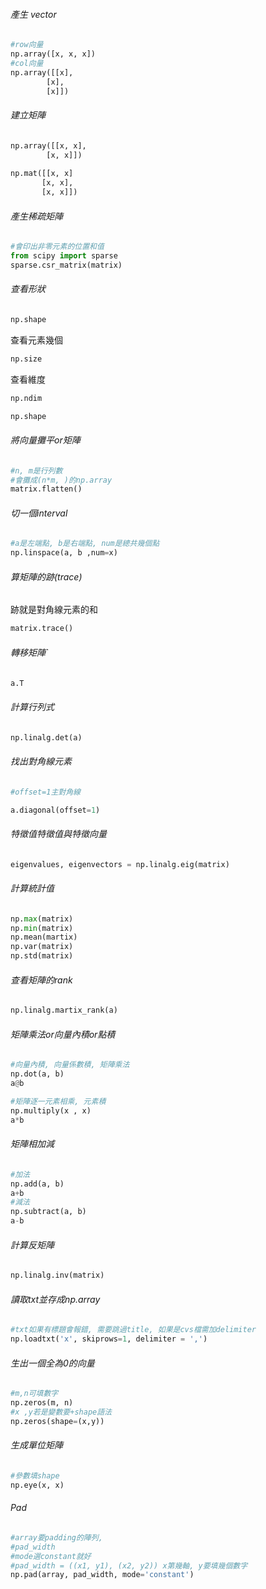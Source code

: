 ###### 產生 vector
```Python
#row向量
np.array([x, x, x])
#col向量
np.array([[x],
		[x],
		[x]])
```

###### 建立矩陣
```Python
np.array([[x, x],
		[x, x]])
		
np.mat([[x, x]
	   [x, x],
	   [x, x]])
```
###### 產生稀疏矩陣
```Python
#會印出非零元素的位置和值
from scipy import sparse
sparse.csr_matrix(matrix)
```

###### 查看形狀
```Python
np.shape
```

查看元素幾個
```Python
np.size
```

查看維度
```Python
np.ndim
```


```Python
np.shape
```
###### 將向量攤平or矩陣
```Python
#n, m是行列數
#會攤成(n*m, )的np.array
matrix.flatten()
```
###### 切一個interval
```Python
#a是左端點, b是右端點, num是總共幾個點
np.linspace(a, b ,num=x)
```
###### 算矩陣的跡(trace)
跡就是對角線元素的和
```Python
matrix.trace()
```

###### 轉移矩陣`
```Python
a.T
```

###### 計算行列式
```Python
np.linalg.det(a)
```

###### 找出對角線元素
```Python
#offset=1主對角線

a.diagonal(offset=1)
```

###### 特徵值特徵值與特徵向量
```Python
eigenvalues, eigenvectors = np.linalg.eig(matrix)
```
	
###### 計算統計值
```Python
np.max(matrix)
np.min(matrix)
np.mean(martix)
np.var(matrix)
np.std(matrix)
```

###### 查看矩陣的rank
```Python
np.linalg.martix_rank(a)
```

###### 矩陣乘法or向量內積or點積
```Python
#向量內積, 向量係數積, 矩陣乘法
np.dot(a, b)
a@b

#矩陣逐一元素相乘, 元素積
np.multiply(x , x)
a*b
```


###### 矩陣相加減
```Python
#加法
np.add(a, b)
a+b
#減法
np.subtract(a, b)
a-b
```

###### 計算反矩陣
```Python
np.linalg.inv(matrix)
```

###### 讀取txt並存成np.array
```Python
#txt如果有標題會報錯, 需要跳過title, 如果是cvs檔需加delimiter
np.loadtxt('x', skiprows=1, delimiter = ',')
```

###### 生出一個全為0的向量
```Python
#m,n可填數字
np.zeros(m, n)
#x ,y若是變數要+shape語法
np.zeros(shape=(x,y))
```

###### 生成單位矩陣
```Python
#參數填shape
np.eye(x, x)
```
###### Pad
```Python
#array要padding的陣列,
#pad_width
#mode選constant就好
#pad_width = ((x1, y1), (x2, y2)) x第幾軸, y要填幾個數字
np.pad(array, pad_width, mode='constant')
```


```Python

```
